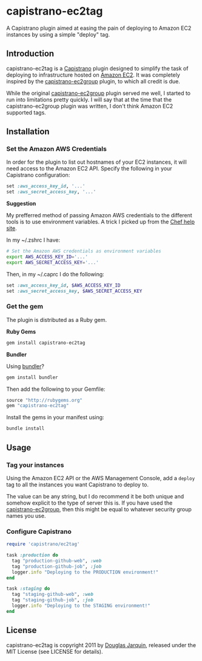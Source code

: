 # capistrano-ec2tag

A Capistrano plugin aimed at easing the pain of deploying to Amazon EC2
instances by using a simple "deploy" tag.

## Introduction

capistrano-ec2tag is a [Capistrano](https://github.com/capistrano/capistrano) plugin designed to simplify the
task of deploying to infrastructure hosted on [Amazon EC2](http://aws.amazon.com/ec2/). It was
completely inspired by the [capistrano-ec2group](https://github.com/logandk/capistrano-ec2group) plugin, to which all credit is due.

While the original [capistrano-ec2group](https://github.com/logandk/capistrano-ec2group) plugin served me well, I started to run into limitations pretty quickly. I will say that at the time that the capistrano-ec2group plugin was written, I don't think Amazon EC2 supported tags.

## Installation

### Set the Amazon AWS Credentials

In order for the plugin to list out hostnames of your EC2 instances, it
will need access to the Amazon EC2 API. Specify the following in your
Capistrano configuration:

```ruby
set :aws_access_key_id, '...'
set :aws_secret_access_key, '...'
```

**Suggestion**

My prefferred method of passing Amazon AWS credentials to the different
tools is to use environment variables. A trick I picked up from the [Chef
help site](http://help.opscode.com/discussions/questions/246-best-practices-for-multiple-developers-kniferb-in-chef-repo-or-not).

In my ~/.zshrc I have:

```zsh
# Set the Amazon AWS credentials as environment variables
export AWS_ACCESS_KEY_ID='...'
export AWS_SECRET_ACCESS_KEY='...'
```

Then, in my ~/.caprc I do the following:

```ruby
set :aws_access_key_id, $AWS_ACCESS_KEY_ID
set :aws_secret_access_key, $AWS_SECRET_ACCESS_KEY
```

### Get the gem

The plugin is distributed as a Ruby gem.

**Ruby Gems**

```bash
gem install capistrano-ec2tag
```

**Bundler**

Using [bundler](http://gembundler.com/)?

```bash
gem install bundler
```

Then add the following to your Gemfile:

```ruby
source "http://rubygems.org"
gem "capistrano-ec2tag"
```

Install the gems in your manifest using:

```bash
bundle install
```

## Usage

### Tag your instances

Using the Amazon EC2 API or the AWS Management Console, add a `deploy`
tag to all the instances you want Capistrano to deploy to.

The value can be any string, but I do recommend it be both unique and
somehow explicit to the type of server this is. If you have used the [capistrano-ec2group](https://github.com/logandk/capistrano-ec2group), then this might be equal to whatever security group names you use.

### Configure Capistrano

```ruby
require 'capistrano/ec2tag'

task :production do
  tag "production-github-web", :web
  tag "production-github-job", :job
  logger.info "Deploying to the PRODUCTION environment!"
end

task :staging do
  tag "staging-github-web", :web
  tag "staging-github-job", :job
  logger.info "Deploying to the STAGING environment!"
end
```

## License

capistrano-ec2tag is copyright 2011 by [Douglas Jarquin](http://www.douglasjarquin.com/), released under the MIT License (see LICENSE for details).

